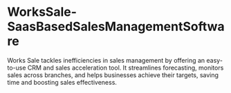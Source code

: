 # WorksSale-SaasBasedSalesManagementSoftware
Works Sale tackles inefficiencies in sales management by offering an easy-to-use CRM and sales acceleration tool. It streamlines forecasting, monitors sales across branches, and helps businesses achieve their targets, saving time and boosting sales effectiveness.
